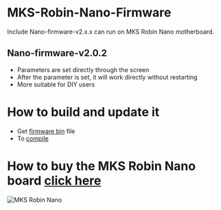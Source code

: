# MKS-Robin-Nano-Firmware
Include Nano-firmware-v2.x.x can run on MKS Robin Nano motherboard.
## Nano-firmware-v2.0.2
- Parameters are set directly through the screen
- After the parameter is set, it will work directly without restarting
- More suitable for DIY users

# How to build and update it
- Get [firmware bin](https://github.com/ochkariky/MKS-Robin-Nano-Firmware_compile) file
- To [compile](https://github.com/makerbase-mks/MKS-Robin-Nano-Firmware/wiki/How-to-build-update-nano-firmware)

# How to buy the MKS Robin Nano board [click here](https://pt.aliexpress.com/item/33013776323.html?spm=a2g03.12010612.8148356.1.6065788ea0s5gT)
![MKS Robin Nano](https://github.com/makerbase-mks/MKS-Robin-Nano-Firmware/blob/Nano-firmware-v2.x.x/Picture/MKS_Robin_Nano.png)
